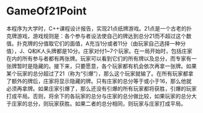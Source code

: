 # GameOf21Point

本程序为大学时，C++课程设计报告，实现21点纸牌游戏。21点是一个古老的扑克牌游戏，游戏规则是：各个参与者设法使自己的牌达到总分21而不超过这个数值。扑克牌的分值取它们的面值，A充当1分或者11分（由玩家自己选择一种分值），J、Q和K人头牌都是10分。庄家对付1~7个玩家。在一局开始时，包括庄家在内的所有参与者都有两张牌。玩家可以看到它们的所有牌以及总分，而专家有一张牌暂时是隐藏的。接下来，只要愿意，各个玩家都有机会依次再拿一张牌。如果某个玩家的总分超过了21（称为“引爆”），那么这个玩家就输了。在所有玩家都拿了额外的牌后，庄家将显示隐藏的牌。只有庄家的总分等于或小于16，那么他就必须再拿牌。如果庄家引爆了，那么还没有引爆的所有玩家都将获胜，引爆的玩家打成平局。否则，将余下的各玩家的总分与庄家的总分做比较，如果玩家的总分大于庄家的总分，则玩家获胜。如果二者的总分相同，则玩家与庄家打成平局。
